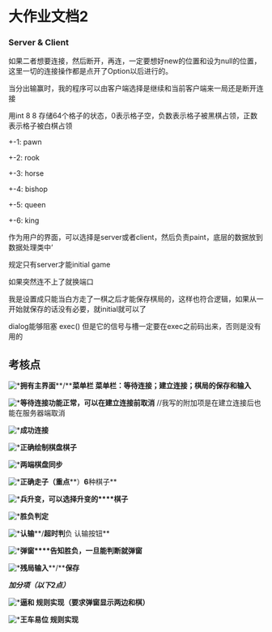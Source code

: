# 大作业文档2

### Server & Client

如果二者想要连接，然后断开，再连，一定要想好new的位置和设为null的位置，这里一切的连接操作都是点开了Option以后进行的。



当分出输赢时，我的程序可以由客户端选择是继续和当前客户端来一局还是断开连接

用int 8 8 存储64个格子的状态，0表示格子空，负数表示格子被黑棋占领，正数表示格子被白棋占领

+-1: pawn 

+-2: rook

+-3: horse

+-4: bishop

+-5: queen

+-6: king

作为用户的界面，可以选择是server或者client，然后负责paint，底层的数据放到数据处理类中‘





规定只有server才能initial game



如果突然连不上了就换端口



我是设置成只能当白方走了一棋之后才能保存棋局的，这样也符合逻辑，如果从一开始就保存的话没有必要，就initial就可以了



dialog能够阻塞 exec() 但是它的信号与槽一定要在exec之前码出来，否则是没有用的

## 考核点

![*](file:///C:/Users/JACQUE~1/AppData/Local/Temp/artB145.tmp)**拥有主界面****/****菜单栏 菜单栏：等待连接；建立连接；棋局的保存和输入**

![*](file:///C:/Users/JACQUE~1/AppData/Local/Temp/artB146.tmp)**等待连接功能正常，可以在建立连接前取消** //我写的附加项是在建立连接后也能在服务器端取消

![*](file:///C:/Users/JACQUE~1/AppData/Local/Temp/artB147.tmp)**成功连接**

![*](file:///C:/Users/JACQUE~1/AppData/Local/Temp/artB148.tmp)**正确绘制棋盘棋子**

![*](file:///C:/Users/JACQUE~1/AppData/Local/Temp/artB159.tmp)**两端棋盘同步**

![*](file:///C:/Users/JACQUE~1/AppData/Local/Temp/artB15A.tmp)**正确走子（重点****）****6****种棋子**

![*](file:///C:/Users/JACQUE~1/AppData/Local/Temp/artB15B.tmp)**兵升变，可以选择升变的****棋子**

![*](file:///C:/Users/JACQUE~1/AppData/Local/Temp/artB15C.tmp)**胜负判定**

![*](file:///C:/Users/JACQUE~1/AppData/Local/Temp/artB15D.tmp)**认输****/****超时判****负 认输按钮**

![*](file:///C:/Users/JACQUE~1/AppData/Local/Temp/artB15E.tmp)**弹窗****告知胜负，一旦能判断就弹窗**

![*](file:///C:/Users/JACQUE~1/AppData/Local/Temp/artB15F.tmp)**残局输入****/****保存**

***加分项（以下******2******点）***

![*](file:///C:/Users/JACQUE~1/AppData/Local/Temp/artB162.tmp)**逼和        规则实现（要求弹窗显示两边和棋）**

![*](file:///C:/Users/JACQUE~1/AppData/Local/Temp/artB172.tmp)**王车易位 规则实现**



